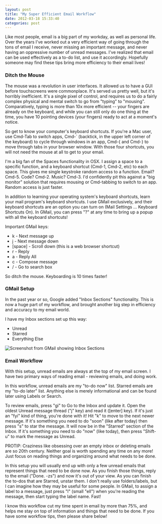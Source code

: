 ```yaml
---
layout: post
title: "My Super Efficient Email Workflow"
date: 2012-03-18 15:33:40
categories: post
---
```

Like most people, email is a big part of my workday, as well as personal life.  Over the years I've worked out a very efficient way of going through the tons of email I receive, never missing an important message, and never having an oppressive number of unread messages.  I've realized that email can be used effectively as a to-do list, and use it accordingly.  Hopefully someone may find these tips bring more efficiency to their email lives!

<h3>Ditch the Mouse</h3>
The mouse was a revolution in user interfaces.  It allowed us to have a GUI before touchscreens were commonplace.  It's served us pretty well, but it's horribly inefficient.  It's a single pixel of control, and requires us to do a fairly complex physical and mental switch to go from "typing" to "mousing".  Comparatively, typing is more than 10x more efficient -- your fingers are already on the keyboard, and while you can still only do one thing at the time, you have 10 pointing devices (your fingers) ready to act at a moment's notice.

So get to know your computer's keyboard shortcuts.  If you're a Mac user, use Cmd-Tab to switch apps, Cmd-` (backtick, in the upper left corner of the keyboard) to cycle through windows in an app, Cmd-{ and Cmd-} to move through tabs in your browser window.  With those four shortcuts, you will not need the mouse at all to get to your email.

I'm a big fan of the Spaces functionality in OSX.  I assign a space to a specific function, and a keyboard shortcut (Cmd-1, Cmd-2, etc) to each space.  This gives me single keystroke random access to a function.  Email?  Cmd-5.  Code? Cmd-2.  Music?  Cmd-3.  I'd confidently pit this against a "big monitor" solution that requires mousing or Cmd-tabbing to switch to an app.  Random access is just faster.

In addition to learning your operating system's keyboard shortcuts, learn your mail program's keyboard shortcuts.  I use GMail exclusively, and their keyboard shortcuts are an option you can turn on (Mail Settings ... Keyboard Shortcuts On).  In GMail, you can press "?" at any time to bring up a popup with all the keyboard shortcuts!

Important GMail keys:
<ul>
<li>k - Next message up</li>
<li>j - Next message down</li>
<li>[space] - Scroll down (this is a web browser shortcut)</li>
<li>r - Reply</li>
<li>a - Reply All</li>
<li>c - Compose message</li>
<li>/ - Go to search box</li>
</ul>
So ditch the mouse.  Keyboarding is 10 times faster!

<h3>GMail Setup</h3>
In the past year or so, Google added "Inbox Sections" functionality.  This is now a huge part of my workflow, and brought another big step in efficiency and accuracy to my email world.

I have my Inbox sections set up this way:
<ul>
<li>Unread</li>
<li>Starred</li>
<li>Everything Else</li>
</ul>
<img src="/images/inbox_sections.png" alt="Screenshot from GMail showing Inbox Sections"/>

<h3>Email Workflow</h3>
With this setup, unread emails are always at the top of my email screen.  I have two primary ways of reading email - reviewing emails, and doing work.

In this workflow, unread emails are my "to-do now" list.  Starred emails are my "to-do later" list.  Anything else is merely informational and can be found later using Labels or Search.

To review emails, press "gi" to Go to the Inbox and update it.  Open the oldest Unread message thread ("j" key) and read it ([enter] key).  If it's just an "fyi" kind of thing, you're done with it!  Hit "k" to move to the next newer message.  If it's something you need to do "soon" (like after today) then press "s" to star the message.  It will now be in the "Starred" section of the Inbox.  If it's something you need to do "now" (like today), then press "Shift-u" to mark the message as Unread.

PROTIP: Craziness like obsessing over an empty inbox or deleting emails are so 20th century.  Neither goal is worth spending any time on any more!  Just focus on reading things and organizing around what needs to be done.

In this setup you will usually end up with only a few unread emails that represent things that need to be done now.  As you finish those things, reply to the email ("Done. -zs") and now it's out of your view.  As you can finish the to-dos that are Starred, unstar them.  I don't really use folders/labels, but I can imagine how they may be useful for some people.  In GMail, to assign a label to a message, just press "l" (small "ell") when you're reading the message, then start typing the label name.  Fast!

I know this workflow cut my time spent in email by more than 75%, and helps me stay on top of information and things that need to be done.  If you have some workflow tips, then please share below!
